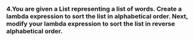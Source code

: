 ### 4.You are given a List<String> representing a list of words. Create a lambda expression to sort the list in alphabetical order. Next, modify your lambda expression to sort the list in reverse alphabetical order.